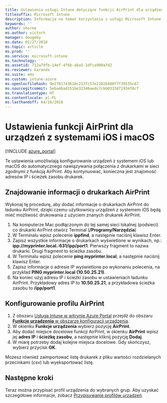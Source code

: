 ```yaml
---
title: Ustawienia usługi Intune dotyczące funkcji AirPrint dla urządzeń z systemami iOS i macOS
titlesuffix: Microsoft Intune
description: Informacje na temat korzystania z usługi Microsoft Intune w celu umożliwienia automatycznego nawiązywania połączenia między urządzeniami z systemem iOS i macOS oraz zgodnymi drukarkami z funkcją AirPrint.
keywords: ''
author: vhorne
ms.author: victorh
manager: dougeby
ms.date: 02/27/2018
ms.topic: article
ms.prod: ''
ms.service: microsoft-intune
ms.technology: ''
ms.assetid: 712a79fb-14ef-4f6b-aba5-1dfca900afd2
ms.reviewer: karanda
ms.suite: ems
ms.custom: intune-azure
ms.openlocfilehash: 9e2781743618c213fc57e21026480f7f30535c67
ms.sourcegitcommit: 5eba4bad151be32346aedc7cbb0333d71934f8cf
ms.translationtype: HT
ms.contentlocale: pl-PL
ms.lasthandoff: 04/16/2018
---
```

# <a name="airprint-settings-for-ios-and-macos-devices"></a>Ustawienia funkcji AirPrint dla urządzeń z systemami iOS i macOS

[!INCLUDE [azure_portal](./includes/azure_portal.md)]

Te ustawienia umożliwiają konfigurowanie urządzeń z systemem iOS lub macOS do automatycznego nawiązywania połączenia z drukarkami w sieci zgodnymi z funkcją AirPrint. Aby kontynuować, konieczna jest znajomość adresów IP i ścieżek zasobu drukarek.

## <a name="find-airprint-printer-information"></a>Znajdowanie informacji o drukarkach AirPrint

Wykonaj tę procedurę, aby dodać informacje o drukarkach AirPrint do ładunku AirPrint, dzięki czemu użytkownicy urządzeń z systemem iOS będą mieć możliwość drukowania z użyciem znanych drukarek AirPrint.

1. Na komputerze Mac podłączonym do tej samej sieci lokalnej (podsieci) co drukarki AirPrint otwórz Terminal (**/Programy/Narzędzia**)
2. W Terminalu wpisz polecenie **ippfind**, a następnie naciśnij klawisz Enter.
3. Zapisz wszystkie informacje o drukarkach wyświetlone w wynikach, np.: **ipp://myprinter.local.:631/ipp/port1**. Pierwszy fragment to nazwa drukarki. Drugi fragment to ścieżka zasobu.
4. W Terminalu wpisz polecenie **ping myprinter.local**, a następnie naciśnij klawisz Enter.
5. Zapisz informacje o adresie IP wyświetlone po wykonaniu polecenia, na przykład **PING myprinter.local (10.50.25.21)**.
6. Na koniec użyj adresu IP i ścieżki zasobu w ustawieniach ładunku AirPrint. Przykładowy adres IP to **10.50.25.21**, a przykładowa ścieżka zasobu to **/ipp/port1**.

## <a name="configure-an-airprint-profile"></a>Konfigurowanie profilu AirPrint

1. Z obszaru [Usługa Intune w witrynie Azure Portal](https://portal.azure.com) przejdź do obszaru [**Funkcje urządzenia** w obszarze konfiguracji urządzenia](device-features-configure.md). 
1. W okienku **Funkcje urządzenia** wybierz pozycję **AirPrint**.
2. Aby dodać miejsce docelowe funkcji AirPrint, w okienku **AirPrint** wpisz jej **adres IP** i **ścieżkę zasobu**, a następnie kliknij pozycję **Dodaj**.
3. W miarę potrzeby dodaj kolejne miejsca docelowe. Gdy skończysz, wybierz przycisk **OK**.

Możesz również zaimportować listę drukarek z pliku wartości rozdzielanych przecinkami (csv) lub wyeksportować listę.


## <a name="next-steps"></a>Następne kroki

Teraz można przypisać profil urządzenia do wybranych grup. Aby uzyskać szczegółowe informacje, zobacz [Przypisywanie profilów urządzeń](device-profile-assign.md).